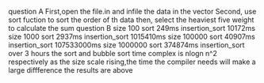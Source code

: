 question A
First,open the file.in and infile the data in the vector
Second, use sort fuction to sort the order of th data
then, select the heaviest five weight to calculate the sum
question B
size 100
sort 249ms
insertion_sort  10172ms
size 1000
sort 2937ms
insertion_sort 1015410ms
size 100000
sort 40907ms
insertion_sort 107533000ms
size 1000000
sort 374874ms
insertion_sort over 3 hours
the sort and bubble sort time complex is nlogn n^2 respectively
as the size scale rising,the time the compiler needs will make a large diffference
the results are above
